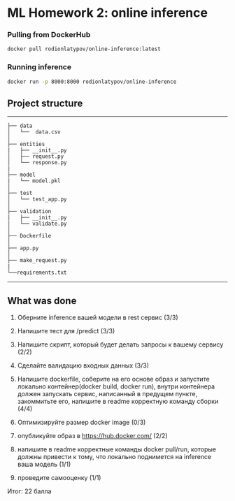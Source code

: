 # ML Homework 2: online inference

### Pulling from DockerHub
```bash
docker pull rodionlatypov/online-inference:latest
```
### Running inference
```bash
docker run -p 8000:8000 rodionlatypov/online-inference
```
## Project structure
------------

    ├── data
    │   └──  data.csv     
    │   
    ├── entities                   
    |   ├── __init__.py
    │   ├── request.py
    │   └── response.py
    |
    ├── model                      
    |   └── model.pkl      
    │
    ├── test                    
    │   └── test_app.py             
    │                                     
    ├── validation                 
    |   ├── __init__.py
    │   └── validate.py
    │ 
    ├── Dockerfile
    │
    ├── app.py 
    │
    ├── make_request.py 
    |
    └──requirements.txt
    
------------
## What was done

1) Оберните inference вашей модели в rest сервис (3/3)

2) Напишите тест для /predict  (3/3)

3) Напишите скрипт, который будет делать запросы к вашему сервису (2/2)

4) Сделайте валидацию входных данных (3/3)

5) Напишите dockerfile, соберите на его основе образ и запустите локально контейнер(docker build, docker run), внутри контейнера должен запускать сервис, написанный в предущем пункте, закоммитьте его, напишите в readme корректную команду сборки (4/4)

6) Оптимизируйте размер docker image (0/3)

7) опубликуйте образ в https://hub.docker.com/ (2/2)

8) напишите в readme корректные команды docker pull/run, которые должны привести к тому, что локально поднимется на inference ваша модель (1/1)

9) проведите самооценку (1/1)

Итог: 22 балла

